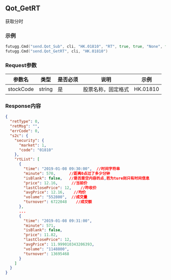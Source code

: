 ## Qot_GetRT

获取分时

### 示例

```go
futugg.Cmd("send.Qot_Sub", cli, "HK.01810", "RT", true, true, "None", false)
futugg.Cmd("send.Qot_GetRT", cli, "HK.01810")
```

### Request参数

参数名  | 类型  | 是否必须 | 说明      | 示例
------- | ---- | -------- | -------  | ---------
stockCode | string | 是 | 股票名称，固定格式 | HK.01810


### Response内容

```json 
{
  "retType": 0,
  "retMsg": "",
  "errCode": 0,
  "s2c": {
    "security": {
      "market": 1,
      "code": "01810"
    },
    "rtList": [
      {
        "time": "2019-01-08 09:30:00",  //时间字符串
        "minute": 570,      //距离0点过了多少分钟 
        "isBlank": false,   //是否是空内容的点,若为ture则只有时间信息
        "price": 12.16,      //当前价
        "lastClosePrice": 12,    //昨收价
        "avgPrice": 12.16,    //均价
        "volume": "552800",  //成交量 
        "turnover": 6722048    //成交额
      },
      ...
      {
        "time": "2019-01-08 09:31:00",
        "minute": 571,
        "isBlank": false,
        "price": 11.82,
        "lastClosePrice": 12,
        "avgPrice": 11.999010343206393,
        "volume": "1148800",
        "turnover": 13695468
      }
    ]
  }
}
```


